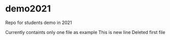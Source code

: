# demo2021
Repo for students demo in 2021

Currently containts only one file as example
This is new line
Deleted first file

